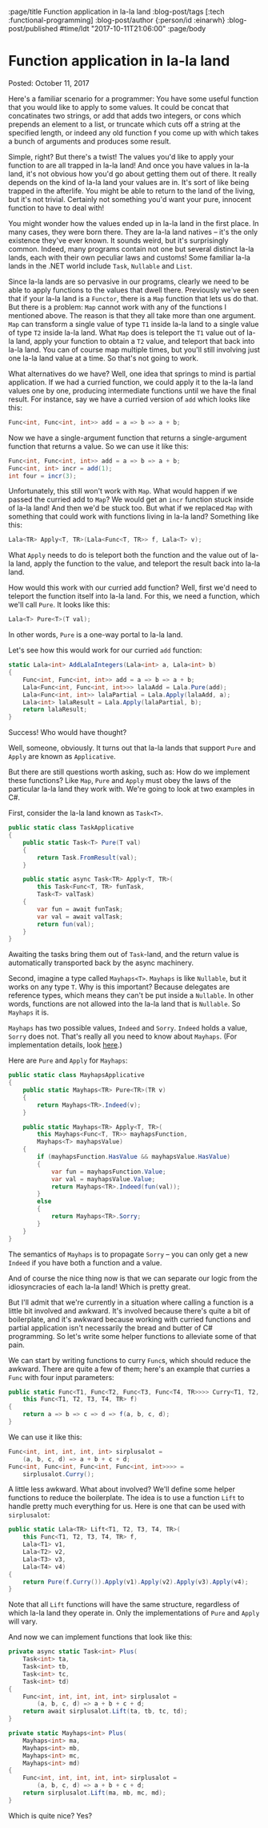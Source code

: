 :page/title Function application in la-la land
:blog-post/tags [:tech :functional-programming]
:blog-post/author {:person/id :einarwh}
:blog-post/published #time/ldt "2017-10-11T21:06:00"
:page/body

# Function application in la-la land

Posted: October 11, 2017

Here's a familiar scenario for a programmer: You have some useful function that you would like to apply to some values. It could be concat that concatinates two strings, or add that adds two integers, or cons which prepends an element to a list, or truncate which cuts off a string at the specified length, or indeed any old function f you come up with which takes a bunch of arguments and produces some result.

Simple, right? But there's a twist! The values you'd like to apply your function to are all trapped in la-la land! And once you have values in la-la land, it's not obvious how you'd go about getting them out of there. It really depends on the kind of la-la land your values are in. It's sort of like being trapped in the afterlife. You might be able to return to the land of the living, but it's not trivial. Certainly not something you'd want your pure, innocent function to have to deal with!

You might wonder how the values ended up in la-la land in the first place. In many cases, they were born there. They are la-la land natives – it's the only existence they've ever known. It sounds weird, but it's surprisingly common. Indeed, many programs contain not one but several distinct la-la lands, each with their own peculiar laws and customs! Some familiar la-la lands in the .NET world include `Task`, `Nullable` and `List`.

Since la-la lands are so pervasive in our programs, clearly we need to be able to apply functions to the values that dwell there. Previously we've seen that if your la-la land is a `Functor`, there is a `Map` function that lets us do that. But there is a problem: `Map` cannot work with any of the functions I mentioned above. The reason is that they all take more than one argument. `Map` can transform a single value of type `T1` inside la-la land to a single value of type `T2` inside la-la land. What `Map` does is teleport the `T1` value out of la-la land, apply your function to obtain a `T2` value, and teleport that back into la-la land. You can of course map multiple times, but you'll still involving just one la-la land value at a time. So that's not going to work.

What alternatives do we have? Well, one idea that springs to mind is partial application. If we had a curried function, we could apply it to the la-la land values one by one, producing intermediate functions until we have the final result. For instance, say we have a curried version of `add` which looks like this:

```csharp
Func<int, Func<int, int>> add = a => b => a + b;
```

Now we have a single-argument function that returns a single-argument function that returns a value. So we can use it like this:

```csharp
Func<int, Func<int, int>> add = a => b => a + b;
Func<int, int> incr = add(1);
int four = incr(3);
```

Unfortunately, this still won't work with `Map`. What would happen if we passed the curried add to `Map`? We would get an `incr` function stuck inside of la-la land! And then we'd be stuck too. But what if we replaced `Map` with something that could work with functions living in la-la land? Something like this:

```csharp
Lala<TR> Apply<T, TR>(Lala<Func<T, TR>> f, Lala<T> v);
```

What `Apply` needs to do is teleport both the function and the value out of la-la land, apply the function to the value, and teleport the result back into la-la land.

How would this work with our curried add function? Well, first we'd need to teleport the function itself into la-la land. For this, we need a function, which we'll call `Pure`. It looks like this:

```csharp
Lala<T> Pure<T>(T val);
```

In other words, `Pure` is a one-way portal to la-la land.

Let's see how this would work for our curried `add` function:

```csharp
static Lala<int> AddLalaIntegers(Lala<int> a, Lala<int> b) 
{
    Func<int, Func<int, int>> add = a => b => a + b;
    Lala<Func<int, Func<int, int>>> lalaAdd = Lala.Pure(add);
    Lala<Func<int, int>> lalaPartial = Lala.Apply(lalaAdd, a);
    Lala<int> lalaResult = Lala.Apply(lalaPartial, b);
    return lalaResult;    
}
```

Success! Who would have thought?

Well, someone, obviously. It turns out that la-la lands that support `Pure` and `Apply` are known as `Applicative`.

But there are still questions worth asking, such as: How do we implement these functions? Like `Map`, `Pure` and `Apply` must obey the laws of the particular la-la land they work with. We're going to look at two examples in C#.

First, consider the la-la land known as `Task<T>`.

```csharp
public static class TaskApplicative 
{
    public static Task<T> Pure(T val) 
    {
        return Task.FromResult(val);
    }

    public static async Task<TR> Apply<T, TR>(
        this Task<Func<T, TR> funTask, 
        Task<T> valTask)
    {
        var fun = await funTask;
        var val = await valTask;
        return fun(val);
    }
}
```

Awaiting the tasks bring them out of `Task`-land, and the return value is automatically transported back by the async machinery.

Second, imagine a type called `Mayhaps<T>`. `Mayhaps` is like `Nullable`, but it works on any type `T`. Why is this important? Because delegates are reference types, which means they can't be put inside a `Nullable`. In other words, functions are not allowed into the la-la land that is `Nullable`. So `Mayhaps` it is.

`Mayhaps` has two possible values, `Indeed` and `Sorry`. `Indeed` holds a value, `Sorry` does not. That's really all you need to know about `Mayhaps`. (For implementation details, look [here](https://gist.github.com/einarwh/0df548e1496d561242ab659d2b3841af).)

Here are `Pure` and `Apply` for `Mayhaps`:

```csharp
public static class MayhapsApplicative
{
    public static Mayhaps<TR> Pure<TR>(TR v)
    {
        return Mayhaps<TR>.Indeed(v);
    }

    public static Mayhaps<TR> Apply<T, TR>(
        this Mayhaps<Func<T, TR>> mayhapsFunction,
        Mayhaps<T> mayhapsValue)
    {
        if (mayhapsFunction.HasValue && mayhapsValue.HasValue)
        {
            var fun = mayhapsFunction.Value;
            var val = mayhapsValue.Value;
            return Mayhaps<TR>.Indeed(fun(val));
        }
        else
        {
            return Mayhaps<TR>.Sorry;
        }
    }
}
```

The semantics of `Mayhaps` is to propagate `Sorry` – you can only get a new `Indeed` if you have both a function and a value.

And of course the nice thing now is that we can separate our logic from the idiosyncracies of each la-la land! Which is pretty great.

But I'll admit that we're currently in a situation where calling a function is a little bit involved and awkward. It's involved because there's quite a bit of boilerplate, and it's awkward because working with curried functions and partial application isn't necessarily the bread and butter of C# programming. So let's write some helper functions to alleviate some of that pain.

We can start by writing functions to curry `Func`s, which should reduce the awkward. There are quite a few of them; here's an example that curries a `Func` with four input parameters:

```csharp
public static Func<T1, Func<T2, Func<T3, Func<T4, TR>>>> Curry<T1, T2, T3, T4, TR>(
    this Func<T1, T2, T3, T4, TR> f)
{
    return a => b => c => d => f(a, b, c, d);
}
```

We can use it like this:

```csharp
Func<int, int, int, int, int> sirplusalot = 
    (a, b, c, d) => a + b + c + d; 
Func<int, Func<int, Func<int, Func<int, int>>>> = 
    sirplusalot.Curry();
```

A little less awkward. What about involved? We'll define some helper functions to reduce the boilerplate. The idea is to use a function `Lift` to handle pretty much everything for us. Here is one that can be used with `sirplusalot`:

```csharp
public static Lala<TR> Lift<T1, T2, T3, T4, TR>(
    this Func<T1, T2, T3, T4, TR> f,
    Lala<T1> v1,
    Lala<T2> v2,
    Lala<T3> v3,
    Lala<T4> v4)
{
    return Pure(f.Curry()).Apply(v1).Apply(v2).Apply(v3).Apply(v4);
}
```

Note that all `Lift` functions will have the same structure, regardless of which la-la land they operate in. Only the implementations of `Pure` and `Apply` will vary.

And now we can implement functions that look like this:

```csharp
private async static Task<int> Plus(
    Task<int> ta, 
    Task<int> tb, 
    Task<int> tc, 
    Task<int> td) 
{ 
    Func<int, int, int, int, int> sirplusalot = 
        (a, b, c, d) => a + b + c + d;
    return await sirplusalot.Lift(ta, tb, tc, td);
}

private static Mayhaps<int> Plus(
    Mayhaps<int> ma, 
    Mayhaps<int> mb, 
    Mayhaps<int> mc, 
    Mayhaps<int> md)
{
    Func<int, int, int, int, int> sirplusalot = 
        (a, b, c, d) => a + b + c + d;
    return sirplusalot.Lift(ma, mb, mc, md);
}
```

Which is quite nice? Yes?
